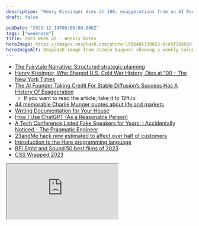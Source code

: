 ```yaml
---
description: "Henry Kissinger dies at 100, exaggerations from an AI Founder, interview w/ Emma Chamberlain, and 23andMe hacked"
draft: false

pubDate: "2023-12-14T08:00:00.000Z"
tags: ["weeknote"]
title: 2023 Week 49 - Weekly Notes
heroImage: https://images.unsplash.com/photo-1506485338023-6ce5f36692df?ixlib=rb-4.0.3&ixid=M3wxMjA3fDB8MHxwaG90by1wYWdlfHx8fGVufDB8fHx8fA%3D%3D&auto=format&fit=crop&w=2370&q=80
heroImageAlt: Unsplash image from Jazmin Quaynor showing a weekly calendar
---
```


- [The Fairytale Narrative: Structured strategic planning](https://longform.asmartbear.com/strategic-planning/?utm_source=tldrnewsletter)
- [Henry Kissinger, Who Shaped U.S. Cold War History, Dies at 100 - The New York Times](https://www.nytimes.com/2023/11/29/us/henry-kissinger-dead.html?campaign_id=190&emc=edit_ufn_20231129&instance_id=108925&nl=from-the-times&regi_id=197092347&segment_id=151308&te=1&user_id=53888c42b17ce2b613ad43a8e73d64ef)
- [The AI Founder Taking Credit For Stable Diffusion’s Success Has A History Of Exaggeration](https://www.forbes.com/sites/kenrickcai/2023/06/04/stable-diffusion-emad-mostaque-stability-ai-exaggeration/)
  - If you want to read the article, take it to 12ft.io
- [44 memorable Charlie Munger quotes about life and markets](https://finance.yahoo.com/news/memorable-quotes-from-berkshire-hathaways-charlie-munger-225308303.html)
- [Writing Documentation for Your House](https://luke.hsiao.dev/blog/housing-documentation/?utm_source=tldrnewsletter)
- [How I Use ChatGPT (As a Reasonable Person)](https://every.to/napkin-math/how-i-a-reasonable-person-use-chatgpt?utm_source=tldrnewsletter)
- [A Tech Conference Listed Fake Speakers for Years: I Accidentally Noticed - The Pragmatic Engineer](https://blog.pragmaticengineer.com/devternity-fake-speakers/?utm_source=tldrwebdev)
- [23andMe hack now estimated to affect over half of customers](https://www.engadget.com/23andme-hack-now-estimated-to-affect-over-half-of-customers-165314743.html)
- [Introduction to the Hare programming language](https://harelang.org/tutorials/introduction/)
- [BFI Sight and Sound 50 best films of 2023](https://www.bfi.org.uk/sight-and-sound/polls/50-best-films-2023)
- [CSS Wrapped 2023](https://developer.chrome.com/blog/css-wrapped-2023)

<iframe
  class="aspect-video w-full my-2"
  src="https://www.youtube.com/embed/-2W89vXGwu4"
  title="YouTube video player"
  allow="accelerometer; autoplay; clipboard-write; encrypted-media; gyroscope; picture-in-picture; web-share"
  allowfullscreen></iframe>